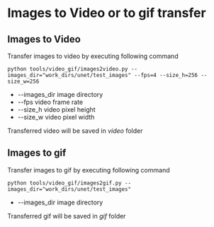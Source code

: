 # Images to Video or to gif transfer

## Images to Video
Transfer images to video by executing following command

```
python tools/video_gif/images2video.py --images_dir="work_dirs/unet/test_images" --fps=4 --size_h=256 --size_w=256
```
* --images_dir  image directory 
* --fps video frame rate
* --size_h video pixel height
* --size_w video pixel width

Transferred video will be saved in *video* folder 

## Images to gif 
Transfer images to gif by executing following command

```
python tools/video_gif/images2gif.py --images_dir="work_dirs/unet/test_images" 
```
* --images_dir image directory 

Transferred gif will be saved in *gif* folder 